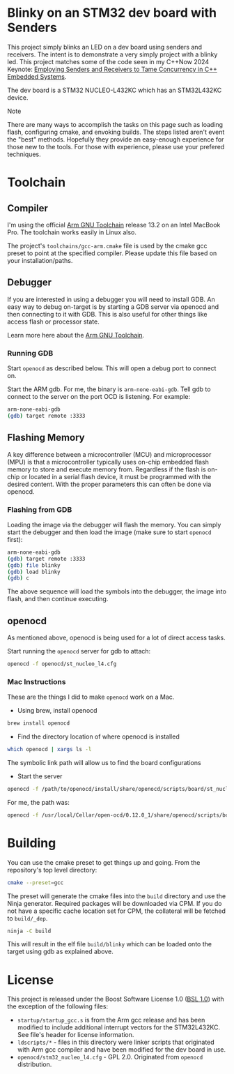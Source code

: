 # Blinky on an STM32 dev board with Senders

This project simply blinks an LED on a dev board using senders and receivers. The intent
is to demonstrate a very simply project with a blinky led. This project matches some of
the code seen in my C++Now 2024 Keynote: [Employing Senders and Receivers to Tame Concurrency in C++ Embedded Systems](https://www.youtube.com/watch?v=wHmvszK8WCE).

The dev board is a STM32 NUCLEO-L432KC which has an STM32L432KC device.

> [!Note]
> There are many ways to accomplish the tasks on this page such as loading flash,
> configuring cmake, and envoking builds. The steps listed aren't event the "best"
> methods. Hopefully they provide an easy-enough experience for those new to the tools.
> For those with experience, please use your prefered techniques.


# Toolchain

## Compiler

I'm using the official [Arm GNU Toolchain](https://developer.arm.com/Tools%20and%20Software/GNU%20Toolchain) release 13.2 on an Intel MacBook Pro. The toolchain works easily in Linux also.

The project's `toolchains/gcc-arm.cmake` file is used by the cmake gcc preset to point at the specified compiler. Please update this file based on your installation/paths.


## Debugger

If you are interested in using a debugger you will need to install GDB. An easy way to debug on-target is by starting a GDB server via openocd and then connecting to it with GDB. This is also useful for other things like access flash or processor state.

Learn more here about the [Arm GNU Toolchain](https://learn.arm.com/install-guides/gcc/arm-gnu/).

### Running GDB

Start `openocd` as described below. This will open a debug port to connect on.

Start the ARM gdb. For me, the binary is `arm-none-eabi-gdb`. Tell gdb to connect to the server on the port OCD is listening. For example:

```bash
arm-none-eabi-gdb
(gdb) target remote :3333
```


## Flashing Memory

A key difference between a microcontroller (MCU) and microprocessor (MPU) is that a microcontroller typically uses on-chip embedded flash memory to store and execute memory from. Regardless if the flash is on-chip or located in a serial flash device, it must be programmed with the desired content. With the proper parameters this can often be done via openocd.

### Flashing from GDB

Loading the image via the debugger will flash the memory. You can simply start the debugger and then load the image (make sure to start `openocd` first):

```bash
arm-none-eabi-gdb
(gdb) target remote :3333
(gdb) file blinky
(gdb) load blinky
(gdb) c
```

The above sequence will load the symbols into the debugger, the image into flash, and then continue executing.


## openocd

As mentioned above, openocd is being used for a lot of direct access tasks.

Start running the `openocd` server for gdb to attach:

```bash
openocd -f openocd/st_nucleo_l4.cfg
```


### Mac Instructions

These are the things I did to make `openocd` work on a Mac.

- Using brew, install openocd

```bash
brew install openocd
```

- Find the directory location of where openocd is installed

```bash
which openocd | xargs ls -l
```

  The symbolic link path will allow us to find the board configurations
  
- Start the server

```bash
openocd -f /path/to/openocd/install/share/openocd/scripts/board/st_nucleo_l4.cfg
```

For me, the path was:

```bash
openocd -f /usr/local/Cellar/open-ocd/0.12.0_1/share/openocd/scripts/board/st_nucleo_l4.cfg
```


# Building

You can use the cmake preset to get things up and going. From the repository's top level directory:

```bash
cmake --preset=gcc
```

The preset will generate the cmake files into the `build` directory and use the Ninja generator. Required packages will be downloaded via CPM. If you do not have a specific cache location set for CPM, the collateral will be fetched to `build/_dep`.

```bash
ninja -C build
```

This will result in the elf file `build/blinky` which can be loaded onto the target using gdb as explained above.


# License

This project is released under the Boost Software License 1.0 ([BSL 1.0](https://www.boost.org/LICENSE_1_0.txt)) with the exception of the following files:

 - `startup/startup_gcc.s` is from the Arm gcc release and has been modified to include additional interrupt vectors for the STM32L432KC. See file's header for license information.
 - `ldscripts/*` - files in this directory were linker scripts that originated with Arm gcc compiler and have been modified for the dev board in use.
 - `openocd/stm32_nucleo_l4.cfg` - GPL 2.0. Originated from `openocd` distribution.

